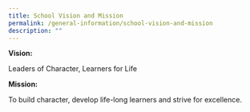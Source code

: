 ```yaml
---
title: School Vision and Mission
permalink: /general-information/school-vision-and-mission
description: ""
---
```

**Vision:**  
	
Leaders of Character, Learners for Life


**Mission:**

To build character, develop life-long learners and strive for excellence.


